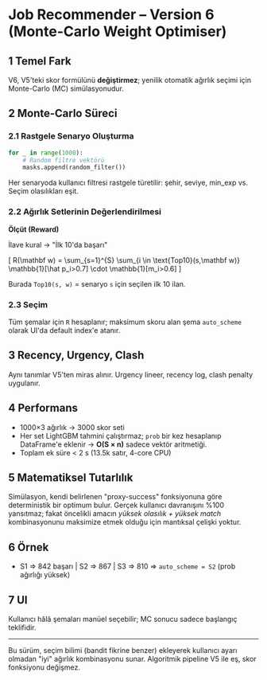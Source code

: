 # Job Recommender – Version 6 (Monte-Carlo Weight Optimiser)

## 1 Temel Fark
V6, V5'teki skor formülünü **değiştirmez**; yenilik otomatik ağırlık seçimi için Monte-Carlo (MC) simülasyonudur.

## 2 Monte-Carlo Süreci

### 2.1 Rastgele Senaryo Oluşturma
```python
for _ in range(1000):
    # Random filtre vektörü
    masks.append(random_filter())
```
Her senaryoda kullanıcı filtresi rastgele türetilir: şehir, seviye, min_exp vs. Seçim olasılıkları eşit.

### 2.2 Ağırlık Setlerinin Değerlendirilmesi

**Ölçüt (Reward)**

İlave kural  → "İlk 10'da başarı"

\[
R(\mathbf w) = \sum_{s=1}^{S} \sum_{i \in \text{Top10}(s,\mathbf w)} \mathbb{1}[\hat p_i>0.7] \cdot \mathbb{1}[m_i>0.6]
\]

Burada `Top10(s, w)` = senaryo `s` için seçilen ilk 10 ilan.

### 2.3 Seçim

Tüm şemalar için `R` hesaplanır; maksimum skoru alan şema `auto_scheme` olarak UI'da default index'e atanır.

## 3 Recency, Urgency, Clash

Aynı tanımlar V5'ten miras alınır. Urgency lineer, recency log, clash penalty uygulanır.

## 4 Performans

* 1000×3 ağırlık → 3000 skor seti
* Her set LightGBM tahmini çalıştırmaz; `prob` bir kez hesaplanıp DataFrame'e eklenir → **O(S × n)** sadece vektör aritmetiği.
* Toplam ek süre < 2 s (13.5k satır, 4-core CPU)

## 5 Matematiksel Tutarlılık

Simülasyon, kendi belirlenen "proxy-success" fonksiyonuna göre deterministik bir optimum bulur. Gerçek kullanıcı davranışını %100 yansıtmaz; fakat öncelikli amacın *yüksek olasılık + yüksek match* kombinasyonunu maksimize etmek olduğu için mantıksal çelişki yoktur.

## 6 Örnek

* S1 => 842 başarı | S2 => 867 | S3 => 810  ⇒ `auto_scheme = S2` (prob ağırlığı yüksek)

## 7 UI

Kullanıcı hâlâ şemaları manüel seçebilir; MC sonucu sadece başlangıç teklifidir.

---

Bu sürüm, seçim bilimi (bandit fikrine benzer) ekleyerek kullanıcı ayarı olmadan "iyi" ağırlık kombinasyonu sunar. Algoritmik pipeline V5 ile eş, skor fonksiyonu değişmez. 